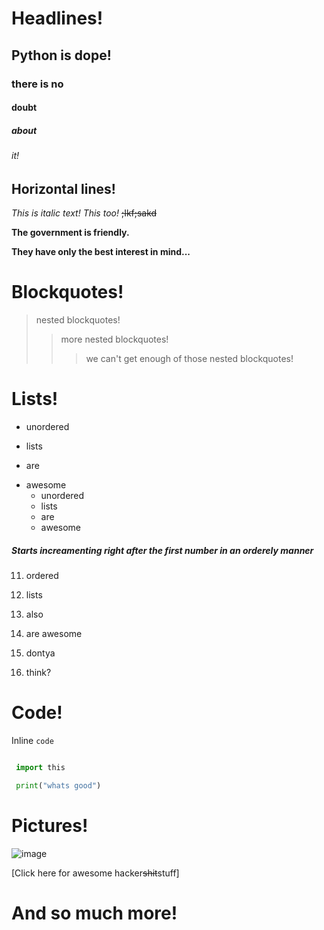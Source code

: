 # Headlines!
## Python is **dope!**
### there is no
#### doubt
##### about
###### it!

## Horizontal lines!
*This is italic text!*
_This too!_
~~;Ikf;sakd~~

**The government is friendly.**

__They have only the best interest in mind...__

# Blockquotes!
> nested blockquotes!
>> more nested blockquotes!
>>> we can't get enough of those nested blockquotes!

# Lists!
- unordered
+ lists
- are 
+ awesome
   + unordered
   - lists
   + are
   - awesome

##### Starts increamenting right after the first number in an orderely manner
11. ordered
13. lists
1. also
15. are awesome

56. dontya
141. think?

# Code!

Inline `code`

```py

 import this

 print("whats good")
```
# Pictures!

![image](https://images.pexels.com/photos/268533/pexels-photo-268533.jpeg?cs=srgb&dl=pexels-pixabay-268533.jpg&fm=jpg)

[Click here for awesome hacker~~shit~~stuff]

# And so much more!


